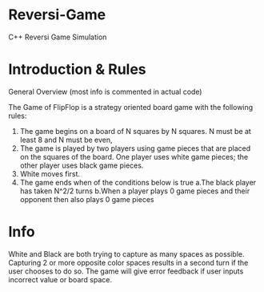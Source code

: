 # Reversi-Game
C++ Reversi Game Simulation

# Introduction & Rules

General Overview (most info is commented in actual code)

The Game of FlipFlop is a strategy oriented board game with the following rules:
1. The game begins on a board of N squares by N squares. N must be at least 8 and N must be even,
2. The game is played by two players using game pieces that are placed on the squares of the board.
One player uses white game pieces; the other player uses black game pieces.
3. White moves first.
4. The game ends when of the conditions below is true
a.The black player has taken N^2/2 turns
b.When a player plays 0 game pieces and their opponent then also plays 0 game pieces

# Info


White and Black are both trying to capture as many spaces as possible. Capturing 2 or more opposite color spaces results in a second turn if the user chooses to do so. 
The game will give error feedback if user inputs incorrect value or board space. 
